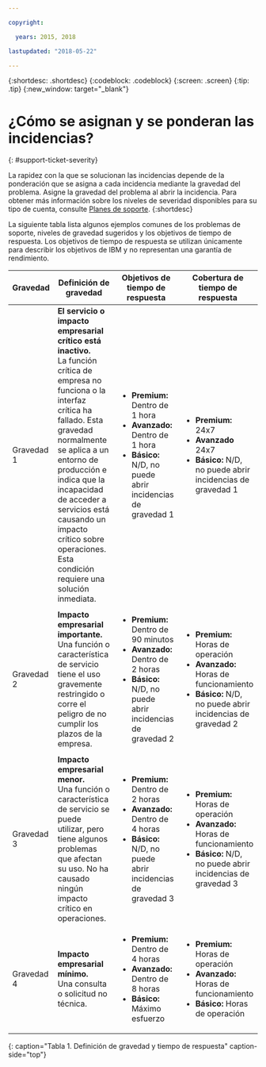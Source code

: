 ```yaml
---

copyright:

  years: 2015, 2018

lastupdated: "2018-05-22"

---
```



{:shortdesc: .shortdesc}
{:codeblock: .codeblock}
{:screen: .screen}
{:tip: .tip}
{:new_window: target="_blank"}


# ¿Cómo se asignan y se ponderan las incidencias?
{: #support-ticket-severity}

La rapidez con la que se solucionan las incidencias depende de la ponderación que se asigna a cada incidencia mediante la gravedad del problema. Asigne la gravedad del problema al abrir la incidencia. Para obtener más información sobre los niveles de severidad disponibles para su tipo de cuenta, consulte [Planes de soporte](/docs/get-support/index.html).
{:shortdesc}

La siguiente tabla lista algunos ejemplos comunes de los problemas de soporte, niveles de gravedad sugeridos y los objetivos de tiempo de respuesta. Los objetivos de tiempo de respuesta se utilizan únicamente para describir los objetivos de IBM y no representan una garantía de rendimiento.

Gravedad | Definición de gravedad | Objetivos de tiempo de respuesta | Cobertura de tiempo de respuesta
------|-------- | --- | --- |
Gravedad 1 | <strong>El servicio o impacto empresarial crítico está inactivo.</strong> <br> La función crítica de empresa no funciona o la interfaz crítica ha fallado. Esta gravedad normalmente se aplica a un entorno de producción e indica que la incapacidad de acceder a servicios está causando un impacto crítico sobre operaciones. Esta condición requiere una solución inmediata. | <ul><li><strong>Premium:</strong> Dentro de 1 hora</li><li><strong>Avanzado:</strong> Dentro de 1 hora</li><li><strong>Básico:</strong> N/D, no puede abrir incidencias de gravedad 1</li></ul> | <ul><li><strong>Premium:</strong> 24x7</li><li><strong>Avanzado</strong> 24x7</li><li><strong>Básico:</strong> N/D, no puede abrir incidencias de gravedad 1</li></ul> 			   
Gravedad 2 | <strong>Impacto empresarial importante.</strong> <br> Una función o característica de servicio tiene el uso gravemente restringido o corre el peligro de no cumplir los plazos de la empresa. | <ul><li><strong>Premium:</strong> Dentro de 90 minutos </li><li><strong>Avanzado:</strong> Dentro de 2 horas</li><li><strong>Básico:</strong> N/D, no puede abrir incidencias de gravedad 2</li></ul> | <ul><li><strong>Premium:</strong> Horas de operación </li><li><strong>Avanzado:</strong> Horas de funcionamiento </li><li><strong>Básico:</strong> N/D, no puede abrir incidencias de gravedad 2</li></ul>
Gravedad 3 | <strong>Impacto empresarial menor.</strong> <br> Una función o característica de servicio se puede utilizar, pero tiene algunos problemas que afectan su uso. No ha causado ningún impacto crítico en operaciones. | <ul><li><strong>Premium:</strong> Dentro de 2 horas</li><li><strong>Avanzado:</strong> Dentro de 4 horas</li><li><strong>Básico:</strong> N/D, no puede abrir incidencias de gravedad 3</li></ul> | <ul><li><strong>Premium:</strong> Horas de operación </li><li><strong>Avanzado:</strong> Horas de funcionamiento </li><li><strong>Básico:</strong> N/D, no puede abrir incidencias de gravedad 3</li></ul>
Gravedad 4 | <strong>Impacto empresarial mínimo.</strong> <br> Una consulta o solicitud no técnica. | <ul><li><strong>Premium:</strong> Dentro de 4 horas</li><li><strong>Avanzado:</strong> Dentro de 8 horas</li><li><strong>Básico:</strong> Máximo esfuerzo</li></ul> | <ul><li><strong>Premium:</strong> Horas de operación </li><li><strong>Avanzado:</strong> Horas de funcionamiento </li><li><strong>Básico:</strong> Horas de operación</li></ul>
{: caption="Tabla 1. Definición de gravedad y tiempo de respuesta" caption-side="top"}
